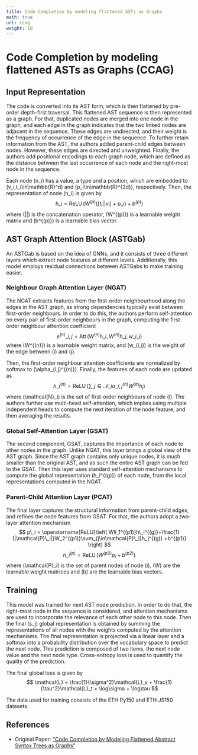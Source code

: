 ```yaml
---
title: Code Completion by modeling flattened ASTs as Graphs 
math: true
url: ccag
weight: 10
---
```


# Code Completion by modeling flattened ASTs as Graphs (CCAG)

## Input Representation

The code is converted into its AST form, which is then flattened by pre-order depth-first traversal. This flattened AST sequence is then represented as a graph. For that, duplicated nodes are merged into one node in the graph, and each edge in the graph indicates that the two linked nodes are adjacent in the sequence. These edges are undirected, and their weight is the frequency of occurrence of the edge in the sequence. To further retain information from the AST, the authors added parent-child edges between nodes. However, these edges are directed and unweighted. Finally, the authors add positional encodings to each graph node, which are defined as the distance between the last occurrence of each node and the right-most node in the sequence.

Each node \(n_i\) has a value, a type and a position, which are embedded to \(v_i,t_i\in\mathbb{R}^d\) and \(p_i\in\mathbb{R}^{2d}\), respectively. Then, the representation of node \(n_i\) is given by
$$
    h\_i = \operatorname{ReLU}(W^{(p)}([t_i||v_i]+p\_i)+b^{(p)})
$$
where \(||\) is the concatenation operator, \(W^{(p)}\) is a learnable weight matrix and \(b^{(p)}\) is a learnable bias vector.

## AST Graph Attention Block (ASTGab)

An ASTGab is based on the idea of GNNs, and it consists of three different layers which extract node features at different levels. Additionally, this model employs residual connections between ASTGabs to make training easier.

### Neighbour Graph Attention Layer (NGAT)

The NGAT extracts features from the first-order neighbourhood along the edges in the AST graph, as strong dependencies typically exist between first-order neighbours. In order to do this, the authors perform self-attention on every pair of first-order neighbours in the graph, computing the first-order neighbour attention coefficient
$$
    e^{(n)}\_{i,j} = \operatorname{Att}(W^{(n)}h\_i, W^{(n)}h\_j,w\_{i,j})
$$
where \(W^{(n)}\) is a learnable weight matrix, and \(w_{i,j}\) is the weight of the edge between \(i\) and \(j\).

Then, the first-order neighbour attention coefficients are normalized by softmax to \(\alpha_{i,j}^{(n)}\). Finally, the features of each node are updated as
$$
    h\_i^{(n)}=\operatorname{ReLU}(\sum\_{j\in\mathcal{N}\_i}\alpha\_{i,j}^{(n)}W^{(a)}h_j)
$$
where \(\mathcal{N}_i\) is the set of first-order neighbours of node \(i\). The authors further use multi-head self-attention, which implies using multiple independent heads to compute the next iteration of the node feature, and then averaging the results.

### Global Self-Attention Layer (GSAT)

The second component, GSAT, captures the importance of each node to other nodes in the graph. Unlike NGAT, this layer brings a global view of the AST graph. Since the AST graph contains only unique nodes, it is much smaller than the original AST, and as such the entire AST graph can be fed to the GSAT. Then this layer uses standard self-attention mechanisms to compute the global representation \(h_i^{(g)}\) of each node, from the local representations computed in the NGAT.

### Parent-Child Attention Layer (PCAT)

The final layer captures the structural information from parent-child edges, and refines the node features from GSAT.  For that, the authors adopt a two-layer attention mechanism
$$
    p\_i = \operatorname{ReLU}\left( W¥_1^{(p1)}h\_i^{(g)}+\frac{1}{|\mathcal{P}\_i|}W_2^{(p1)}\sum_{j\in\mathcal{P}\_i}h_j^{(g)} +b^{(p1)} \right)
$$
$$
    h\_i^{(p)}=\operatorname{ReLU}(W^{(p2)}p_i+b^{(p2)})
$$
where \(\mathcal{P}_i\) is the set of parent nodes of node \(i\), \(W\) are the learnable weight matrices and \(b\) are the learnable bias vectors.

## Training

This model was trained for next AST node prediction. In order to do that, the right-most node in the sequence is considered, and attention mechanisms are used to incorporate the relevance of each other node to this node. Then the final \(s_j\) global representation is obtained by summing the representations of all nodes with the weights computed by the attention mechanisms. The final representation is projected via a linear layer and a softmax into a probability distribution over the vocabulary space to predict the next node. This prediction is composed of two items, the next node value and the next node type. Cross-entropy loss is used to quantify the quality of the prediction.

The final global loss is given by
$$
    \mathcal{L} = \frac{1}{\sigma^2}\mathcal{L}_v + \frac{1}{\tau^2}\mathcal{L}_t + \log\sigma + \log\tau
$$

The data used for training consists of the ETH Py150 and ETH JS150 datasets.

## References

- Original Paper: ["Code Completion by Modeling Flattened Abstract Syntax Trees as Graphs"](https://arxiv.org/abs/2103.09499)
